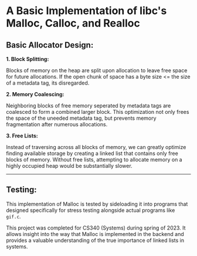 # A Basic Implementation of libc's Malloc, Calloc, and Realloc

## Basic Allocator Design:

**1. Block Splitting:**

Blocks of memory on the heap are split upon allocation to leave free space for future allocations. If the open chunk of space has a byte size <= the size of a metadata tag, its disregarded.

**2. Memory Coalescing:**

Neighboring blocks of free memory seperated by metadata tags are coalesced to form a combined larger block. This optimization not only frees the space of the uneeded metadata tag, but prevents memory fragmentation after numerous allocations.

**3. Free Lists:**

Instead of traversing across all blocks of memory, we can greatly optimize finding available storage by creating a linked list that contains only free blocks of memory. Without free lists, attempting to allocate memory on a highly occupied heap would be substantially slower.

-------------
## Testing:

This implementation of Malloc is tested by sideloading it into programs that designed specifically for stress testing alongside actual programs like ``gif.c``.

This project was completed for CS340 (Systems) during spring of 2023. It allows insight into the way that Malloc is implemented in the backend and provides a valuable understanding of the true importance of linked lists in systems. 



